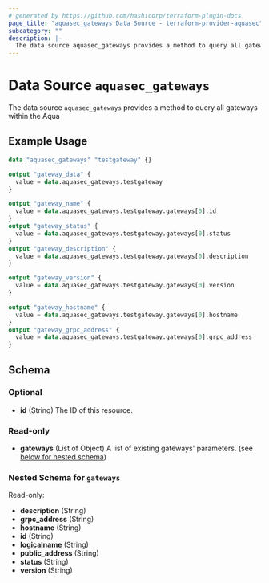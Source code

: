 ```yaml
---
# generated by https://github.com/hashicorp/terraform-plugin-docs
page_title: "aquasec_gateways Data Source - terraform-provider-aquasec"
subcategory: ""
description: |-
  The data source aquasec_gateways provides a method to query all gateways within the Aqua
---
```


# Data Source `aquasec_gateways`

The data source `aquasec_gateways` provides a method to query all gateways within the Aqua

## Example Usage

```terraform
data "aquasec_gateways" "testgateway" {}

output "gateway_data" {
  value = data.aquasec_gateways.testgateway
}

output "gateway_name" {
  value = data.aquasec_gateways.testgateway.gateways[0].id
}
output "gateway_status" {
  value = data.aquasec_gateways.testgateway.gateways[0].status
}
output "gateway_description" {
  value = data.aquasec_gateways.testgateway.gateways[0].description
}

output "gateway_version" {
  value = data.aquasec_gateways.testgateway.gateways[0].version
}

output "gateway_hostname" {
  value = data.aquasec_gateways.testgateway.gateways[0].hostname
}
output "gateway_grpc_address" {
  value = data.aquasec_gateways.testgateway.gateways[0].grpc_address
}
```

<!-- schema generated by tfplugindocs -->
## Schema

### Optional

- **id** (String) The ID of this resource.

### Read-only

- **gateways** (List of Object) A list of existing gateways' parameters. (see [below for nested schema](#nestedatt--gateways))

<a id="nestedatt--gateways"></a>
### Nested Schema for `gateways`

Read-only:

- **description** (String)
- **grpc_address** (String)
- **hostname** (String)
- **id** (String)
- **logicalname** (String)
- **public_address** (String)
- **status** (String)
- **version** (String)


